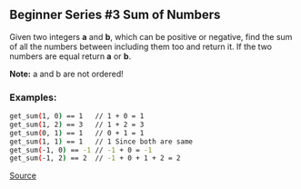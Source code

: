 ## Beginner Series #3 Sum of Numbers

Given two integers **a** and **b**, which can be positive or negative, find the sum of all the numbers between including them too and return it. If the two numbers are equal return **a** or **b**.

**Note:** a and b are not ordered!

### Examples:

```bash
get_sum(1, 0) == 1   // 1 + 0 = 1
get_sum(1, 2) == 3   // 1 + 2 = 3
get_sum(0, 1) == 1   // 0 + 1 = 1
get_sum(1, 1) == 1   // 1 Since both are same
get_sum(-1, 0) == -1 // -1 + 0 = -1
get_sum(-1, 2) == 2  // -1 + 0 + 1 + 2 = 2
```

[Source](https://www.codewars.com/kata/55f2b110f61eb01779000053/train/python)
